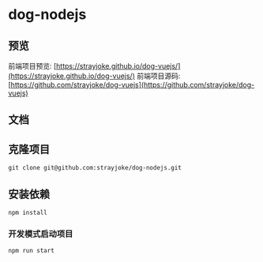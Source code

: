 # dog-nodejs

## 预览
前端项目预览: [https://strayjoke.github.io/dog-vuejs/](https://strayjoke.github.io/dog-vuejs/)
前端项目源码: [https://github.com/strayjoke/dog-vuejs](https://github.com/strayjoke/dog-vuejs)

## 文档

## 克隆项目
```
git clone git@github.com:strayjoke/dog-nodejs.git
```

## 安装依赖
```
npm install
```

### 开发模式启动项目
```
npm run start
```
